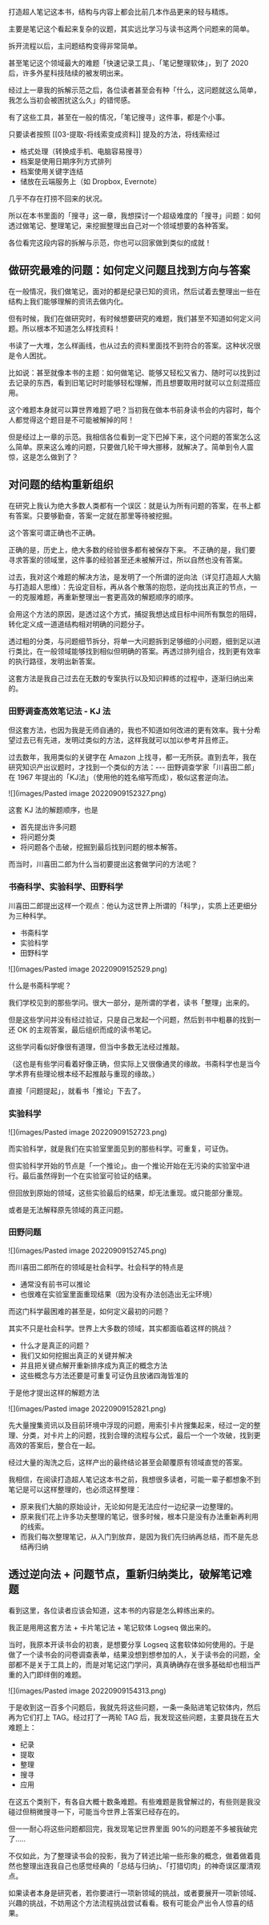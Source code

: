 打造超人笔记这本书，结构与内容上都会比前几本作品更来的轻与精炼。

主要是笔记这个看起来复杂的议题，其实远比学习与读书这两个问题来的简单。

拆开流程以后，主问题结构变得非常简单。

甚至笔记这个领域最大的难题「快速记录工具」、「笔记整理软体」，到了 2020 后，许多外星科技陆续的被发明出来。

经过上一章我的拆解示范之后，各位读者甚至会有种「什么，这问题就这么简单，我怎么当初会被困扰这么久」的错愕感。

有了这些工具，甚至在一般的情况，「笔记搜寻」这件事，都是个小事。

只要读者按照 [[03-提取-将线索变成资料]] 提及的方法，将线索经过

* 格式处理（转换成手机、电脑容易搜寻）
* 档案是使用日期序列方式排列
* 档案使用关键字连结
* 储放在云端服务上（如 Dropbox, Evernote）

几乎不存在打捞不回来的状况。

所以在本书里面的「搜寻」这一章，我想探讨一个超级难度的「搜寻」问题：如何透过做笔记、整理笔记，来挖掘整理出自己对一个领域想要的各种答案。

各位看完这段内容的拆解与示范，你也可以回家做到类似的成就！


## 做研究最难的问题：如何定义问题且找到方向与答案

在一般情况，我们做笔记，面对的都是纪录已知的资讯，然后试着去整理出一些在结构上我们能够理解的资讯去做内化。

但有时候，我们在做研究时，有时候想要研究的难题，我们甚至不知道如何定义问题。所以根本不知道怎么样找资料！

书读了一大堆，怎么样画线，也从过去的资料里面找不到符合的答案。这种状况很是令人困扰。

比如说：甚至就像本书的主题：如何做笔记、能够又轻松又省力、随时可以找到过去记录的东西，看到旧笔记时时能够轻松理解，而且想要取用时就可以立刻混搭应用。

这个难题本身就可以算世界难题了吧？当初我在做本书前身读书会的内容时，每个人都觉得这个题目是不可能被解掉的阿！

但是经过上一章的示范。我相信各位看到一定下巴掉下来，这个问题的答案怎么这么简单。原来这么难的问题，只要做几轮干坤大挪移，就解决了。简单到令人震惊，这是怎么做到了？


## 对问题的结构重新组织

在研究上我认为绝大多数人类都有一个误区：就是认为所有问题的答案，在书上都有答案。只要够勤奋，答案一定就在那里等待被挖掘。

这个答案可谓正确也不正确。

正确的是，历史上，绝大多数的经验很多都有被保存下来。
不正确的是，我们要寻求答案的领域里，这件事的经验甚至还未被解开过，所以自然也没有答案。

过去，我对这个难题的解决方法，是发明了一个所谓的逆向法（详见打造超人大脑与打造超人思维）：先设定目标，再从各个散落的抱怨，逆向找出真正的节点，一一的克服难题，再重新整理出一套更高效的解题顺序的顺序。

会用这个方法的原因，是透过这个方式，捕捉我想达成目标中间所有飘忽的阻碍，转化定义成一道道结构相对明确的问题分子。

透过粗的分类，与问题细节拆分，将单一大问题拆到足够细的小问题，细到足以进行类比，在一般领域能够找到相似但明确的答案。再透过排列组合，找到更有效率的执行路径，发明出新答案。

这套方法是我自己过去在无数的专案执行以及知识粹练的过程中，逐渐归纳出来的。

### 田野调查高效笔记法 - KJ 法

但这套方法，也因为我是无师自通的，我也不知道如何改进的更有效率。我十分希望过去已有先进，发明过类似的方法，这样我就可以加以参考并且修正。

过去数年，我用类似的关键字在 Amazon 上找寻，都一无所获。直到去年，我在研究知识产出议题时，才找到一个类似的方法：--- 田野调查学家「川喜田二郎」在 1967 年提出的「KJ法」（使用他的姓名缩写而成），极似这套逆向法。

![](images/Pasted image 20220909152327.png)

这套 KJ 法的解题顺序，也是

* 首先提出许多问题
* 将问题分类
* 将问题各个击破，挖掘到最后找到问题的根本解答。

而当时，川喜田二郎为什么当初要提出这套做学问的方法呢？

### 书斋科学、实验科学、田野科学

川喜田二郎提出这样一个观点：他认为这世界上所谓的「科学」，实质上还更细分为三种科学。

* 书斋科学
* 实验科学
* 田野科学

![](images/Pasted image 20220909152529.png)

什么是书斋科学呢？

我们学校见到的那些学问。很大一部分，是所谓的学者，读书「整理」出来的。

但是这些学问并没有经过验证，只是自己发起一个问题，然后到书中粗暴的找到一还 OK 的主观答案，最后组织而成的读书笔记。

这些学问看似好像很有道理，但当中多数无法经过推敲。

（这也是有些学问看着好像正确，但实际上又很像通灵的缘故。书斋科学也是当今学术界有些理论根本经不起推敲与重现的缘故。）

直接「问题提起」，就看书「推论」下去了。

### 实验科学

![](images/Pasted image 20220909152723.png)

而实验科学，就是我们在实验室里面见到的那些科学。可重复，可证伪。

但实验科学开始的节点是「一个推论」。由一个推论开始在无污染的实验室中进行。最后虽然得到一个在实验室可验证的结果。

但回放到原始的领域，这些实验最后的结果，却无法重现。或只能部分重现。

或者是无法解释原先领域的真正问题。

### 田野问题

![](images/Pasted image 20220909152745.png)

而川喜田二郎所在的领域是社会科学。社会科学的特点是

* 通常没有前书可以推论
* 也很难在实验室里面重现结果（因为没有办法创造出无尘环境）

而这门科学最困难的甚至是，如何定义最初的问题？

其实不只是社会科学。世界上大多数的领域，其实都面临着这样的挑战？

* 什么才是真正的问题？
* 我们又如何挖掘出真正的关键并解决
* 并且把关键点解开重新排序成为真正的概念方法
* 这些概念与方法还要是可重复可证伪且放诸四海皆准的

于是他才提出这样的解题方法

![](images/Pasted image 20220909152821.png)

先大量搜集资讯以及目前环境中浮现的问题，用索引卡片搜集起来，经过一定的整理、分类，对卡片上的问题，找到合理的流程与公式，最后一个一个攻破，找到更高效的答案后，整合在一起。

经过大量的淘洗之后，这样产出的最终结论甚至会颠覆原有领域直觉的答案。

我相信，在阅读打造超人笔记这本书之前，我想很多读者，可能一辈子都想象不到笔记是可以这样整理的，也必须这样整理：

* 原来我们大脑的原始设计，无论如何是无法应付一边纪录一边整理的。
* 原来我们花上许多功夫整理的笔记，很多时候，根本只是没有办法重新再利用的线索。
* 而我们每次整理笔记，从入门到放弃，是因为我们先归纳再总结，而不是先总结再归纳


## 透过逆向法 + 问题节点，重新归纳类比，破解笔记难题

看到这里，各位读者应该会知道，这本书的内容是怎么粹练出来的。

我正是用用这套方法 + 卡片笔记法 + 笔记软体 Logseq 做出来的。

当时，我原本开读书会的初衷，是想要分享 Logseq 这套软体如何使用的。于是做了一个读书会的问卷调查表单，结果没想到想参加的人，关于读书会的问题，全部都不是关于工具上的，而是对笔记这门学问，真真确确存在很多基础却也相当严重的入门即绊倒的难题。

![](images/Pasted image 20220909154313.png)

于是收到这一百多个问题后，我就先将这些问题，一条一条贴进笔记软体内，然后再为它们打上 TAG。经过打了一两轮 TAG 后，我发现这些问题，主要具拢在五大难题上：

* 纪录
* 提取
* 整理
* 搜寻
* 应用

在这五个类别下，有各自大概十数条难题。有些难题是我曾解过的，有些则是我没碰过但稍微搜寻一下，可能当今世界上答案已经存在的。

但一一耐心将这些问题都回完，我发现笔记世界里面 90%的问题差不多被我破完了.....

不仅如此，为了整理读书会的投影，我为了转述比喻一些形象的概念，做着做着竟然也整理出连我自己也感觉经典的「总结与归纳」、「打猎切肉」的神奇误区厘清观点。

如果读者本身是研究者，若你要进行一项新领域的挑战，或者要展开一项新领域、兴趣的挑战，不妨用这个方法流程挑战尝试看看。极有可能会产出令人惊喜的结果。

